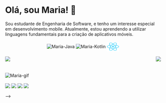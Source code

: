 <h1> Olá, sou Maria! 💛</h1>

<div>
  Sou estudante de Engenharia de Software, e tenho um interesse especial em desenvolvimento mobile. Atualmente, estou aprendendo a utilizar linguagens fundamentais para a criação de aplicativos móveis.
  <div style="display: inline_block" align="center"><br>
  <img align="center" alt="Maria-Java" height="30" width="40" src="https://cdn.jsdelivr.net/gh/devicons/devicon/icons/java/java-original.svg">
  <img align="center" alt="Maria-Kotlin" height="30" width="40" src="https://cdn.jsdelivr.net/gh/devicons/devicon/icons/kotlin/kotlin-original.svg">
  <img align="center" alt="Maria-React" height="30" width="40" src="https://raw.githubusercontent.com/devicons/devicon/master/icons/react/react-original.svg">
  </div>
</div>
<br>
<div>
  <img  height="180em" src="https://github-readme-stats.vercel.app/api?username=Mariasme&show_icons=true)&theme=synthwave&include_all_commits=true&count_private=true"/>
  <img align="right" height="100em" src="https://github-readme-stats.vercel.app/api/top-langs/?username=Mariasme&hide_progress=true&theme=synthwave"/>
</div>
<br>
<div style="displa: inline_block"><br>
  <img height="150" align="rigth" alt="Maria-gif" src="https://github.com/Mariasme/Mariasme/assets/142443801/1ee23d1a-02c7-4fb1-9963-6c90e9aea038">
</div>
<br>
<div> 
  <a href="" target="_blank"><img src="https://img.shields.io/badge/-Instagram-%23E4405F?style=for-the-badge&logo=instagram&logoColor=white" target="_blank"></a>
 <a href="" target="_blank"><img src="https://img.shields.io/badge/Discord-7289DA?style=for-the-badge&logo=discord&logoColor=white" target="_blank"></a> 
  <a href = "mailto: "><img src="https://img.shields.io/badge/-Gmail-%23333?style=for-the-badge&logo=gmail&logoColor=white" target="_blank"></a>
  <a href=" " target="_blank"><img src="https://img.shields.io/badge/-LinkedIn-%230077B5?style=for-the-badge&logo=linkedin&logoColor=white" target="_blank"></a> 
</div>
  



-->
